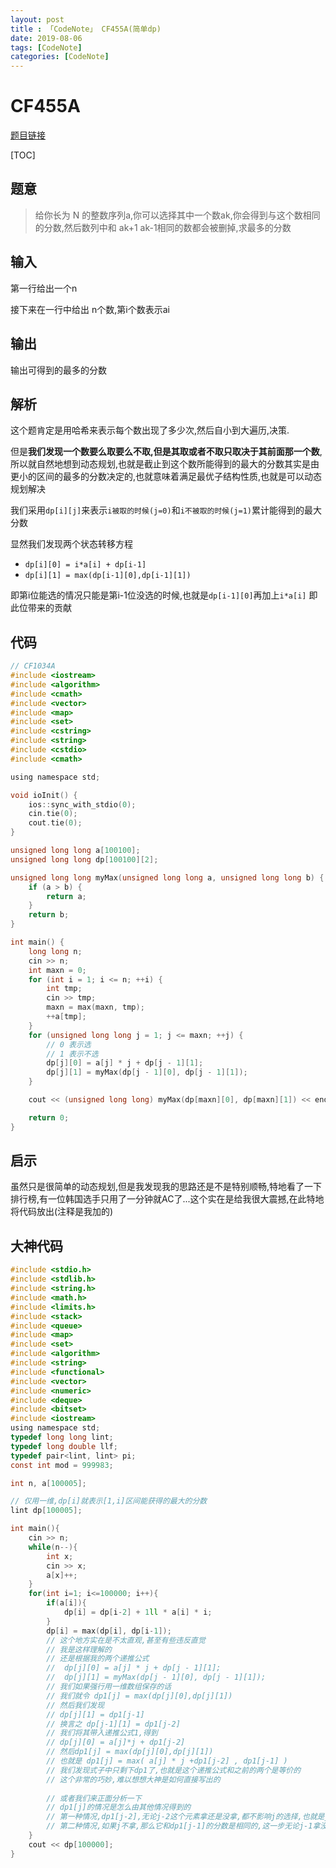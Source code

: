 ```yaml
---
layout: post
title : 「CodeNote」 CF455A(简单dp)
date: 2019-08-06
tags: [CodeNote]
categories: [CodeNote]
---
```

# CF455A

[题目链接](http://codeforces.com/contest/455/problem/A)

[TOC]

## 题意

> 给你长为 N 的整数序列a,你可以选择其中一个数ak,你会得到与这个数相同的分数,然后数列中和 ak+1 ak-1相同的数都会被删掉,求最多的分数

## 输入

第一行给出一个n

接下来在一行中给出 n个数,第i个数表示ai

## 输出

输出可得到的最多的分数

## 解析

这个题肯定是用哈希来表示每个数出现了多少次,然后自小到大遍历,决策.

但是**我们发现一个数要么取要么不取,但是其取或者不取只取决于其前面那一个数**,所以就自然地想到动态规划,也就是截止到这个数所能得到的最大的分数其实是由更小的区间的最多的分数决定的,也就意味着满足最优子结构性质,也就是可以动态规划解决

我们采用```dp[i][j]```来表示```i被取的时候(j=0)```和```i不被取的时候(j=1)```累计能得到的最大分数

显然我们发现两个状态转移方程

- ```dp[i][0] = i*a[i] + dp[i-1]```
- ```dp[i][1] = max(dp[i-1][0],dp[i-1][1])```

即第i位能选的情况只能是第i-1位没选的时候,也就是```dp[i-1][0]```再加上```i*a[i]``` 即此位带来的贡献

## 代码

```c
// CF1034A
#include <iostream>
#include <algorithm>
#include <cmath>
#include <vector>
#include <map>
#include <set>
#include <cstring>
#include <string>
#include <cstdio>
#include <cmath>

using namespace std;

void ioInit() {
    ios::sync_with_stdio(0);
    cin.tie(0);
    cout.tie(0);
}

unsigned long long a[100100];
unsigned long long dp[100100][2];

unsigned long long myMax(unsigned long long a, unsigned long long b) {
    if (a > b) {
        return a;
    }
    return b;
}

int main() {
    long long n;
    cin >> n;
    int maxn = 0;
    for (int i = 1; i <= n; ++i) {
        int tmp;
        cin >> tmp;
        maxn = max(maxn, tmp);
        ++a[tmp];
    }
    for (unsigned long long j = 1; j <= maxn; ++j) {
        // 0 表示选
        // 1 表示不选
        dp[j][0] = a[j] * j + dp[j - 1][1];
        dp[j][1] = myMax(dp[j - 1][0], dp[j - 1][1]);
    }

    cout << (unsigned long long) myMax(dp[maxn][0], dp[maxn][1]) << endl;

    return 0;
}

```



## 启示

虽然只是很简单的动态规划,但是我发现我的思路还是不是特别顺畅,特地看了一下排行榜,有一位韩国选手只用了一分钟就AC了...这个实在是给我很大震撼,在此特地将代码放出(注释是我加的)

## 大神代码

```c
#include <stdio.h>
#include <stdlib.h>
#include <string.h>
#include <math.h>
#include <limits.h>
#include <stack>
#include <queue>
#include <map>
#include <set>
#include <algorithm>
#include <string>
#include <functional>
#include <vector>
#include <numeric>
#include <deque>
#include <bitset>
#include <iostream>
using namespace std;
typedef long long lint;
typedef long double llf;
typedef pair<lint, lint> pi;
const int mod = 999983;

int n, a[100005];

// 仅用一维,dp[i]就表示[1,i]区间能获得的最大的分数
lint dp[100005];

int main(){
	cin >> n;
	while(n--){
		int x;
		cin >> x;
		a[x]++;
	}
	for(int i=1; i<=100000; i++){
		if(a[i]){
			dp[i] = dp[i-2] + 1ll * a[i] * i;
		}
		dp[i] = max(dp[i], dp[i-1]);
        // 这个地方实在是不太直观,甚至有些违反直觉
        // 我是这样理解的
        // 还是根据我的两个递推公式
        //  dp[j][0] = a[j] * j + dp[j - 1][1];
        //  dp[j][1] = myMax(dp[j - 1][0], dp[j - 1][1]);
        // 我们如果强行用一维数组保存的话
        // 我们就令 dp1[j] = max(dp[j][0],dp[j][1]) 
        // 然后我们发现
        // dp[j][1] = dp1[j-1]
        // 换言之 dp[j-1][1] = dp1[j-2]
        // 我们将其带入递推公式1,得到
        // dp[j][0] = a[j]*j + dp1[j-2]
        // 然后dp1[j] = max(dp[j][0],dp[j][1])
        // 也就是 dp1[j] = max( a[j] * j +dp1[j-2] , dp1[j-1] )
        // 我们发现式子中只剩下dp1了,也就是这个递推公式和之前的两个是等价的
        // 这个非常的巧妙,难以想想大神是如何直接写出的
        
        // 或者我们来正面分析一下
        // dp1[j]的情况是怎么由其他情况得到的
        // 第一种情况,dp1[j-2],无论j-2这个元素拿还是没拿,都不影响j的选择,也就是j一定拿
        // 第二种情况,如果j不拿,那么它和dp1[j-1]的分数是相同的,这一步无论j-1拿没拿都不影响这个区间的分数.如果j-1拿了,反正j不拿,不会违反题意,如果j-1没拿,根据递推公式dp1[j-1]和 dp1[j-2]的分数是一样的,也就是一定会被dp1[j-2]+j*a[j]给比下去,仍然不违反题意,所以正着看也很巧妙
	}
	cout << dp[100000];
}
```


